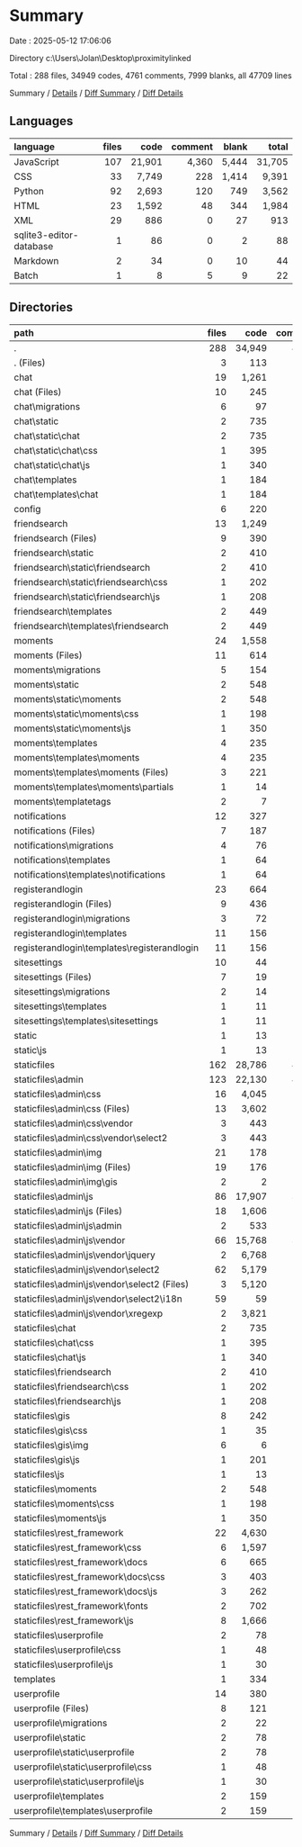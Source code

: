 # Summary

Date : 2025-05-12 17:06:06

Directory c:\\Users\\Jolan\\Desktop\\proximitylinked

Total : 288 files,  34949 codes, 4761 comments, 7999 blanks, all 47709 lines

Summary / [Details](details.md) / [Diff Summary](diff.md) / [Diff Details](diff-details.md)

## Languages
| language | files | code | comment | blank | total |
| :--- | ---: | ---: | ---: | ---: | ---: |
| JavaScript | 107 | 21,901 | 4,360 | 5,444 | 31,705 |
| CSS | 33 | 7,749 | 228 | 1,414 | 9,391 |
| Python | 92 | 2,693 | 120 | 749 | 3,562 |
| HTML | 23 | 1,592 | 48 | 344 | 1,984 |
| XML | 29 | 886 | 0 | 27 | 913 |
| sqlite3-editor-database | 1 | 86 | 0 | 2 | 88 |
| Markdown | 2 | 34 | 0 | 10 | 44 |
| Batch | 1 | 8 | 5 | 9 | 22 |

## Directories
| path | files | code | comment | blank | total |
| :--- | ---: | ---: | ---: | ---: | ---: |
| . | 288 | 34,949 | 4,761 | 7,999 | 47,709 |
| . (Files) | 3 | 113 | 6 | 18 | 137 |
| chat | 19 | 1,261 | 31 | 273 | 1,565 |
| chat (Files) | 10 | 245 | 4 | 64 | 313 |
| chat\\migrations | 6 | 97 | 5 | 32 | 134 |
| chat\\static | 2 | 735 | 18 | 147 | 900 |
| chat\\static\\chat | 2 | 735 | 18 | 147 | 900 |
| chat\\static\\chat\\css | 1 | 395 | 5 | 72 | 472 |
| chat\\static\\chat\\js | 1 | 340 | 13 | 75 | 428 |
| chat\\templates | 1 | 184 | 4 | 30 | 218 |
| chat\\templates\\chat | 1 | 184 | 4 | 30 | 218 |
| config | 6 | 220 | 19 | 89 | 328 |
| friendsearch | 13 | 1,249 | 100 | 261 | 1,610 |
| friendsearch (Files) | 9 | 390 | 26 | 118 | 534 |
| friendsearch\\static | 2 | 410 | 60 | 54 | 524 |
| friendsearch\\static\\friendsearch | 2 | 410 | 60 | 54 | 524 |
| friendsearch\\static\\friendsearch\\css | 1 | 202 | 18 | 34 | 254 |
| friendsearch\\static\\friendsearch\\js | 1 | 208 | 42 | 20 | 270 |
| friendsearch\\templates | 2 | 449 | 14 | 89 | 552 |
| friendsearch\\templates\\friendsearch | 2 | 449 | 14 | 89 | 552 |
| moments | 24 | 1,558 | 74 | 372 | 2,004 |
| moments (Files) | 11 | 614 | 22 | 171 | 807 |
| moments\\migrations | 5 | 154 | 4 | 26 | 184 |
| moments\\static | 2 | 548 | 23 | 106 | 677 |
| moments\\static\\moments | 2 | 548 | 23 | 106 | 677 |
| moments\\static\\moments\\css | 1 | 198 | 9 | 42 | 249 |
| moments\\static\\moments\\js | 1 | 350 | 14 | 64 | 428 |
| moments\\templates | 4 | 235 | 25 | 65 | 325 |
| moments\\templates\\moments | 4 | 235 | 25 | 65 | 325 |
| moments\\templates\\moments (Files) | 3 | 221 | 25 | 62 | 308 |
| moments\\templates\\moments\\partials | 1 | 14 | 0 | 3 | 17 |
| moments\\templatetags | 2 | 7 | 0 | 4 | 11 |
| notifications | 12 | 327 | 12 | 74 | 413 |
| notifications (Files) | 7 | 187 | 9 | 50 | 246 |
| notifications\\migrations | 4 | 76 | 3 | 20 | 99 |
| notifications\\templates | 1 | 64 | 0 | 4 | 68 |
| notifications\\templates\\notifications | 1 | 64 | 0 | 4 | 68 |
| registerandlogin | 23 | 664 | 17 | 151 | 832 |
| registerandlogin (Files) | 9 | 436 | 15 | 90 | 541 |
| registerandlogin\\migrations | 3 | 72 | 2 | 14 | 88 |
| registerandlogin\\templates | 11 | 156 | 0 | 47 | 203 |
| registerandlogin\\templates\\registerandlogin | 11 | 156 | 0 | 47 | 203 |
| sitesettings | 10 | 44 | 5 | 26 | 75 |
| sitesettings (Files) | 7 | 19 | 3 | 13 | 35 |
| sitesettings\\migrations | 2 | 14 | 1 | 8 | 23 |
| sitesettings\\templates | 1 | 11 | 1 | 5 | 17 |
| sitesettings\\templates\\sitesettings | 1 | 11 | 1 | 5 | 17 |
| static | 1 | 13 | 0 | 1 | 14 |
| static\\js | 1 | 13 | 0 | 1 | 14 |
| staticfiles | 162 | 28,786 | 4,485 | 6,575 | 39,846 |
| staticfiles\\admin | 123 | 22,130 | 4,034 | 5,640 | 31,804 |
| staticfiles\\admin\\css | 16 | 4,045 | 114 | 955 | 5,114 |
| staticfiles\\admin\\css (Files) | 13 | 3,602 | 114 | 892 | 4,608 |
| staticfiles\\admin\\css\\vendor | 3 | 443 | 0 | 63 | 506 |
| staticfiles\\admin\\css\\vendor\\select2 | 3 | 443 | 0 | 63 | 506 |
| staticfiles\\admin\\img | 21 | 178 | 0 | 19 | 197 |
| staticfiles\\admin\\img (Files) | 19 | 176 | 0 | 19 | 195 |
| staticfiles\\admin\\img\\gis | 2 | 2 | 0 | 0 | 2 |
| staticfiles\\admin\\js | 86 | 17,907 | 3,920 | 4,666 | 26,493 |
| staticfiles\\admin\\js (Files) | 18 | 1,606 | 193 | 145 | 1,944 |
| staticfiles\\admin\\js\\admin | 2 | 533 | 79 | 50 | 662 |
| staticfiles\\admin\\js\\vendor | 66 | 15,768 | 3,648 | 4,471 | 23,887 |
| staticfiles\\admin\\js\\vendor\\jquery | 2 | 6,768 | 1,888 | 2,064 | 10,720 |
| staticfiles\\admin\\js\\vendor\\select2 | 62 | 5,179 | 444 | 1,399 | 7,022 |
| staticfiles\\admin\\js\\vendor\\select2 (Files) | 3 | 5,120 | 385 | 1,340 | 6,845 |
| staticfiles\\admin\\js\\vendor\\select2\\i18n | 59 | 59 | 59 | 59 | 177 |
| staticfiles\\admin\\js\\vendor\\xregexp | 2 | 3,821 | 1,316 | 1,008 | 6,145 |
| staticfiles\\chat | 2 | 735 | 18 | 147 | 900 |
| staticfiles\\chat\\css | 1 | 395 | 5 | 72 | 472 |
| staticfiles\\chat\\js | 1 | 340 | 13 | 75 | 428 |
| staticfiles\\friendsearch | 2 | 410 | 60 | 54 | 524 |
| staticfiles\\friendsearch\\css | 1 | 202 | 18 | 34 | 254 |
| staticfiles\\friendsearch\\js | 1 | 208 | 42 | 20 | 270 |
| staticfiles\\gis | 8 | 242 | 14 | 30 | 286 |
| staticfiles\\gis\\css | 1 | 35 | 0 | 5 | 40 |
| staticfiles\\gis\\img | 6 | 6 | 0 | 6 | 12 |
| staticfiles\\gis\\js | 1 | 201 | 14 | 19 | 234 |
| staticfiles\\js | 1 | 13 | 0 | 1 | 14 |
| staticfiles\\moments | 2 | 548 | 23 | 106 | 677 |
| staticfiles\\moments\\css | 1 | 198 | 9 | 42 | 249 |
| staticfiles\\moments\\js | 1 | 350 | 14 | 64 | 428 |
| staticfiles\\rest_framework | 22 | 4,630 | 334 | 585 | 5,549 |
| staticfiles\\rest_framework\\css | 6 | 1,597 | 38 | 67 | 1,702 |
| staticfiles\\rest_framework\\docs | 6 | 665 | 36 | 121 | 822 |
| staticfiles\\rest_framework\\docs\\css | 3 | 403 | 10 | 84 | 497 |
| staticfiles\\rest_framework\\docs\\js | 3 | 262 | 26 | 37 | 325 |
| staticfiles\\rest_framework\\fonts | 2 | 702 | 0 | 2 | 704 |
| staticfiles\\rest_framework\\js | 8 | 1,666 | 260 | 395 | 2,321 |
| staticfiles\\userprofile | 2 | 78 | 2 | 12 | 92 |
| staticfiles\\userprofile\\css | 1 | 48 | 1 | 6 | 55 |
| staticfiles\\userprofile\\js | 1 | 30 | 1 | 6 | 37 |
| templates | 1 | 334 | 4 | 49 | 387 |
| userprofile | 14 | 380 | 8 | 110 | 498 |
| userprofile (Files) | 8 | 121 | 5 | 35 | 161 |
| userprofile\\migrations | 2 | 22 | 1 | 8 | 31 |
| userprofile\\static | 2 | 78 | 2 | 12 | 92 |
| userprofile\\static\\userprofile | 2 | 78 | 2 | 12 | 92 |
| userprofile\\static\\userprofile\\css | 1 | 48 | 1 | 6 | 55 |
| userprofile\\static\\userprofile\\js | 1 | 30 | 1 | 6 | 37 |
| userprofile\\templates | 2 | 159 | 0 | 55 | 214 |
| userprofile\\templates\\userprofile | 2 | 159 | 0 | 55 | 214 |

Summary / [Details](details.md) / [Diff Summary](diff.md) / [Diff Details](diff-details.md)